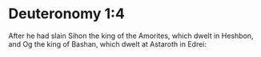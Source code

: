 # Deuteronomy 1:4

After he had slain Sihon the king of the Amorites, which dwelt in Heshbon, and Og the king of Bashan, which dwelt at Astaroth in Edrei: